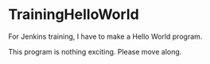 # TrainingHelloWorld
For Jenkins training, I have to make a Hello World program. 

This program is nothing exciting. Please move along. 
